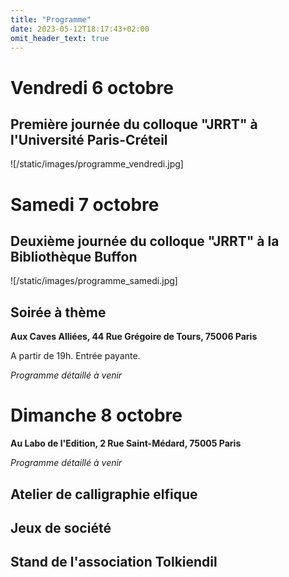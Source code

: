 ```yaml
---
title: "Programme"
date: 2023-05-12T18:17:43+02:00
omit_header_text: true
---
```


# Vendredi 6 octobre
## Première journée du colloque "JRRT" à l'Université Paris-Créteil

![/static/images/programme_vendredi.jpg]


# Samedi 7 octobre
## Deuxième journée du colloque "JRRT" à la Bibliothèque Buffon

![/static/images/programme_samedi.jpg]



## Soirée à thème
**Aux Caves Alliées, 44 Rue Grégoire de Tours, 75006 Paris**

A partir de 19h. Entrée payante.

*Programme détaillé à venir*

# Dimanche 8 octobre
**Au Labo de l'Edition, 2 Rue Saint-Médard, 75005 Paris**

*Programme détaillé à venir*

## Atelier de calligraphie elfique
## Jeux de société
## Stand de l'association Tolkiendil

